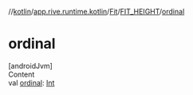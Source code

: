 //[kotlin](../../../../index.md)/[app.rive.runtime.kotlin](../../index.md)/[Fit](../index.md)/[FIT_HEIGHT](index.md)/[ordinal](ordinal.md)



# ordinal  
[androidJvm]  
Content  
val [ordinal](ordinal.md): [Int](https://kotlinlang.org/api/latest/jvm/stdlib/kotlin/-int/index.html)  



